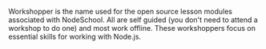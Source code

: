 Workshopper is the name used for the open source lesson modules associated with NodeSchool. All are self guided (you don't need to attend a workshop to do one) and most work offline. These workshoppers focus on essential skills for working with Node.js.
